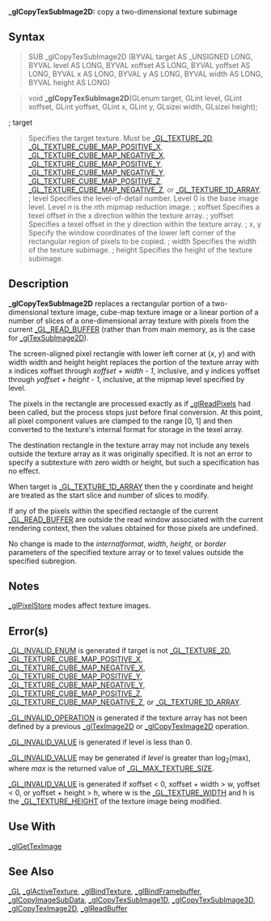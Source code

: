 **_glCopyTexSubImage2D:** copy a two-dimensional texture subimage


## Syntax


>   SUB _glCopyTexSubImage2D (BYVAL target AS _UNSIGNED LONG, BYVAL level AS LONG, BYVAL xoffset AS LONG, BYVAL yoffset AS LONG, BYVAL x AS LONG, BYVAL y AS LONG, BYVAL width AS LONG, BYVAL height AS LONG)

>   void **_glCopyTexSubImage2D**(GLenum target, GLint level, GLint xoffset, GLint yoffset, GLint x, GLint y, GLsizei width, GLsizei height);


; target
>  Specifies the target texture. Must be [_GL_TEXTURE_2D](_GL_TEXTURE_2D), [_GL_TEXTURE_CUBE_MAP_POSITIVE_X](_GL_TEXTURE_CUBE_MAP_POSITIVE_X), [_GL_TEXTURE_CUBE_MAP_NEGATIVE_X](_GL_TEXTURE_CUBE_MAP_NEGATIVE_X), [_GL_TEXTURE_CUBE_MAP_POSITIVE_Y](_GL_TEXTURE_CUBE_MAP_POSITIVE_Y), [_GL_TEXTURE_CUBE_MAP_NEGATIVE_Y](_GL_TEXTURE_CUBE_MAP_NEGATIVE_Y), [_GL_TEXTURE_CUBE_MAP_POSITIVE_Z](_GL_TEXTURE_CUBE_MAP_POSITIVE_Z), [_GL_TEXTURE_CUBE_MAP_NEGATIVE_Z](_GL_TEXTURE_CUBE_MAP_NEGATIVE_Z), or [_GL_TEXTURE_1D_ARRAY](_GL_TEXTURE_1D_ARRAY).
; level
>  Specifies the level-of-detail number. Level 0 is the base image level. Level *n* is the *n*th mipmap reduction image.
; xoffset
>  Specifies a texel offset in the x direction within the texture array.
; yoffset
>  Specifies a texel offset in the y direction within the texture array.
; x, y
>  Specify the window coordinates of the lower left corner of the rectangular region of pixels to be copied.
; width
>  Specifies the width of the texture subimage.
; height
>  Specifies the height of the texture subimage.


## Description


**_glCopyTexSubImage2D** replaces a rectangular portion of a two-dimensional texture image, cube-map texture image or a linear portion of a number of slices of a one-dimensional array texture with pixels from the current [_GL_READ_BUFFER](_GL_READ_BUFFER) (rather than from main memory, as is the case for [_glTexSubImage2D](_glTexSubImage2D)).

The screen-aligned pixel rectangle with lower left corner at (*x*, *y*) and with width width and height height replaces the portion of the texture array with x indices xoffset through *xoffset + width - 1*, inclusive, and y indices yoffset through *yoffset + height - 1*, inclusive, at the mipmap level specified by level.

The pixels in the rectangle are processed exactly as if [_glReadPixels](_glReadPixels) had been called, but the process stops just before final conversion. At this point, all pixel component values are clamped to the range [0, 1] and then converted to the texture's internal format for storage in the texel array.

The destination rectangle in the texture array may not include any texels outside the texture array as it was originally specified. It is not an error to specify a subtexture with zero width or height, but such a specification has no effect.

When target is [_GL_TEXTURE_1D_ARRAY](_GL_TEXTURE_1D_ARRAY) then the y coordinate and height are treated as the start slice and number of slices to modify.

If any of the pixels within the specified rectangle of the current [_GL_READ_BUFFER](_GL_READ_BUFFER) are outside the read window associated with the current rendering context, then the values obtained for those pixels are undefined.

No change is made to the *internalformat*, *width*, *height*, or *border* parameters of the specified texture array or to texel values outside the specified subregion.


## Notes


[_glPixelStore](_glPixelStore) modes affect texture images.


## Error(s)


[_GL_INVALID_ENUM](_GL_INVALID_ENUM) is generated if target is not [_GL_TEXTURE_2D](_GL_TEXTURE_2D), [_GL_TEXTURE_CUBE_MAP_POSITIVE_X](_GL_TEXTURE_CUBE_MAP_POSITIVE_X), [_GL_TEXTURE_CUBE_MAP_NEGATIVE_X](_GL_TEXTURE_CUBE_MAP_NEGATIVE_X), [_GL_TEXTURE_CUBE_MAP_POSITIVE_Y](_GL_TEXTURE_CUBE_MAP_POSITIVE_Y), [_GL_TEXTURE_CUBE_MAP_NEGATIVE_Y](_GL_TEXTURE_CUBE_MAP_NEGATIVE_Y), [_GL_TEXTURE_CUBE_MAP_POSITIVE_Z](_GL_TEXTURE_CUBE_MAP_POSITIVE_Z), [_GL_TEXTURE_CUBE_MAP_NEGATIVE_Z](_GL_TEXTURE_CUBE_MAP_NEGATIVE_Z), or [_GL_TEXTURE_1D_ARRAY](_GL_TEXTURE_1D_ARRAY).

[_GL_INVALID_OPERATION](_GL_INVALID_OPERATION) is generated if the texture array has not been defined by a previous [_glTexImage2D](_glTexImage2D) or [_glCopyTexImage2D](_glCopyTexImage2D) operation.

[_GL_INVALID_VALUE](_GL_INVALID_VALUE) is generated if level is less than 0.

[_GL_INVALID_VALUE](_GL_INVALID_VALUE) may be generated if *level* is greater than log<sub>2</sub>(max), where *max* is the returned value of [_GL_MAX_TEXTURE_SIZE](_GL_MAX_TEXTURE_SIZE).

[_GL_INVALID_VALUE](_GL_INVALID_VALUE) is generated if xoffset < 0, xoffset + width > w, yoffset < 0, or yoffset + height > h, where w is the [_GL_TEXTURE_WIDTH](_GL_TEXTURE_WIDTH) and h is the [_GL_TEXTURE_HEIGHT](_GL_TEXTURE_HEIGHT) of the texture image being modified.


## Use With


[_glGetTexImage](_glGetTexImage)


## See Also


[_GL](_GL)
[_glActiveTexture](_glActiveTexture), [_glBindTexture](_glBindTexture), [_glBindFramebuffer](_glBindFramebuffer), [_glCopyImageSubData](_glCopyImageSubData), [_glCopyTexSubImage1D](_glCopyTexSubImage1D), [_glCopyTexSubImage3D](_glCopyTexSubImage3D), [_glCopyTexImage2D](_glCopyTexImage2D), [_glReadBuffer](_glReadBuffer)




